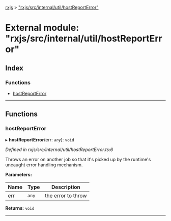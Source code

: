 [rxjs](../README.md) > ["rxjs/src/internal/util/hostReportError"](../modules/_rxjs_src_internal_util_hostreporterror_.md)

# External module: "rxjs/src/internal/util/hostReportError"

## Index

### Functions

* [hostReportError](_rxjs_src_internal_util_hostreporterror_.md#hostreporterror)

---

## Functions

<a id="hostreporterror"></a>

###  hostReportError

▸ **hostReportError**(err: *`any`*): `void`

*Defined in rxjs/src/internal/util/hostReportError.ts:6*

Throws an error on another job so that it's picked up by the runtime's uncaught error handling mechanism.

**Parameters:**

| Name | Type | Description |
| ------ | ------ | ------ |
| err | `any` |  the error to throw |

**Returns:** `void`

___

